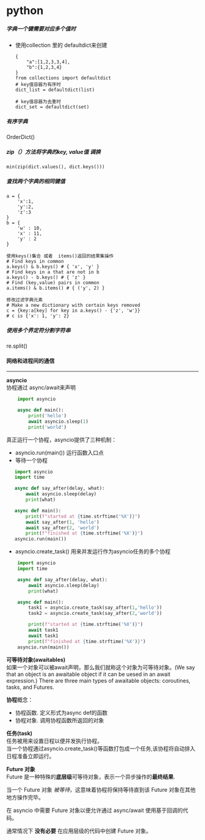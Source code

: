 # python

##### **字典一个键需要对应多个值时**

- 使用collection 里的 defaultdict来创建

  ```
  {
      "a":[1,2,3,3,4],
      "b":{1,2,3,4}
  }
  from collections import defaultdict 
  # key值容器为有序时
  dict_list = defaultdict(list)
  
  # key值容器为去重时
  dict_set = defaultdict(set)
  ```

##### 有序字典

OrderDict()

##### zip（）方法将字典的key, value值 调换

```
min(zip(dict.values(), dict.keys()))
```

##### 查找两个字典的相同键值

```
a = {
    'x':1,
    'y':2,
    'z':3
}
b = {
    'w' : 10,
    'x' : 11,
    'y' : 2
}

使用keys()集合 或者  items()返回的结果集操作
# Find keys in common
a.keys() & b.keys() # { 'x', 'y' }
# Find keys in a that are not in b
a.keys() - b.keys() # { 'z' }
# Find (key,value) pairs in common
a.items() & b.items() # { ('y', 2) }

修改过滤字典元素
# Make a new dictionary with certain keys removed
c = {key:a[key] for key in a.keys() - {'z', 'w'}}
# c is {'x': 1, 'y': 2}
```

##### 使用多个界定符分割字符串

re.split()

#### 网络和进程间的通信
---
**asyncio**  
协程通过 async/await来声明
```python
    import asyncio

    async def main():
        print('hello')
        await asyncio.sleep(1)
        print('world')
```
真正运行一个协程，asyncio提供了三种机制：

- asyncio.run(main()) 运行函数入口点
- 等待一个协程
 ```python
    import asyncio
    import time 

    async def say_after(delay, what):
        await asyncio.sleep(delay)
        print(what)

    async def main():
        print(f"started at {time.strftime('%X')}")
        await say_after(1, 'hello')
        await say_after(2, 'world')
        print(f"finished at {time.strftime('%X')}")
    asyncio.run(main())
 ```
- asyncio.create_task() 用来并发运行作为asyncio任务的多个协程
```python
    import asyncio
    import time 

    async def say_after(delay, what):
        await asyncio.sleep(delay)
        print(what)

    async def main():
        task1 = asyncio.create_task(say_after(1,'hello'))
        task2 = asyncio.create_task(say_after(2,'world'))

        print(f"started at {time.strftime('%X')}")
        await task1
        await task1
        print(f"finished at {time.strftime('%X')}")
    asyncio.run(main())
```
**可等待对象(awaitables)**  
如果一个对象可以被await声明，那么我们就称这个对象为可等待对象。(We say that an object is an awaitable object if it can be uesed in an await expression.)
There are three main types of awaitable objects: coroutines, tasks, and Futures.  

**协程**概念：

- 协程函数. 定义形式为async def的函数
- 协程对象. 调用协程函数所返回的对象

**任务(task)**  
任务被用来设置日程以便并发执行协程。  
当一个协程通过asyncio.create_task()等函数打包成一个任务,该协程将自动排入日程准备立即运行。

**Future 对象**  
Future 是一种特殊的**底层级**可等待对象，表示一个异步操作的**最终结果**.

当一个 Future 对象 *被等待*，这意味着协程将保持等待直到该 Future 对象在其他地方操作完毕。

在 asyncio 中需要 Future 对象以便允许通过 async/await 使用基于回调的代码。

通常情况下 **没有必要** 在应用层级的代码中创建 Future 对象。